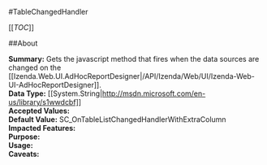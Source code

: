 #TableChangedHandler

[[_TOC_]]

##About

**Summary:** Gets the javascript method that fires when the data sources are changed on the [[Izenda.Web.UI.AdHocReportDesigner|/API/Izenda/Web/UI/Izenda-Web-UI-AdHocReportDesigner]].  
**Data Type:** [[System.String|http://msdn.microsoft.com/en-us/library/s1wwdcbf]]  
**Accepted Values:**   
**Default Value:** SC_OnTableListChangedHandlerWithExtraColumn  
**Impacted Features:**   
**Purpose:**   
**Usage:**   
**Caveats:**   


